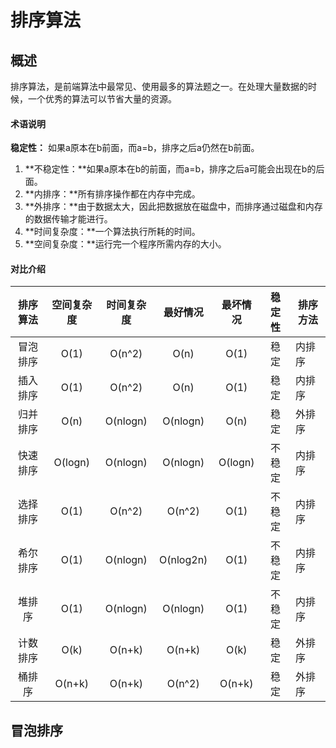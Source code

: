 # 排序算法

## 概述

排序算法，是前端算法中最常见、使用最多的算法题之一。在处理大量数据的时候，一个优秀的算法可以节省大量的资源。

#### 术语说明

**稳定性：** 如果a原本在b前面，而a=b，排序之后a仍然在b前面。

1. **不稳定性：**如果a原本在b的前面，而a=b，排序之后a可能会出现在b的后面。
2. **内排序：**所有排序操作都在内存中完成。
3. **外排序：**由于数据太大，因此把数据放在磁盘中，而排序通过磁盘和内存的数据传输才能进行。
4. **时间复杂度：**一个算法执行所耗的时间。
5. **空间复杂度：**运行完一个程序所需内存的大小。

#### 对比介绍

| 排序算法 | 空间复杂度 | 时间复杂度 | 最好情况  | 最坏情况 | 稳定性 | 排序方法 |
| :------: | :--------: | :--------: | :-------: | :------: | :----: | -------- |
| 冒泡排序 |    O(1)    |   O(n^2)   |   O(n)    |   O(1)   |  稳定  | 内排序   |
| 插入排序 |    O(1)    |   O(n^2)   |   O(n)    |   O(1)   |  稳定  | 内排序   |
| 归并排序 |    O(n)    |  O(nlogn)  | O(nlogn)  |   O(n)   |  稳定  | 外排序   |
| 快速排序 |  O(logn)   |  O(nlogn)  | O(nlogn)  | O(logn)  | 不稳定 | 内排序   |
| 选择排序 |    O(1)    |   O(n^2)   |  O(n^2)   |   O(1)   | 不稳定 | 内排序   |
| 希尔排序 |    O(1)    |  O(nlogn)  | O(nlog2n) |   O(1)   | 不稳定 | 内排序   |
|  堆排序  |    O(1)    |  O(nlogn)  | O(nlogn)  |   O(1)   | 不稳定 | 内排序   |
| 计数排序 |    O(k)    |   O(n+k)   |  O(n+k)   |   O(k)   |  稳定  | 外排序   |
|  桶排序  |   O(n+k)   |   O(n+k)   |  O(n^2)   |  O(n+k)  |  稳定  | 外排序   |

## 冒泡排序



 
